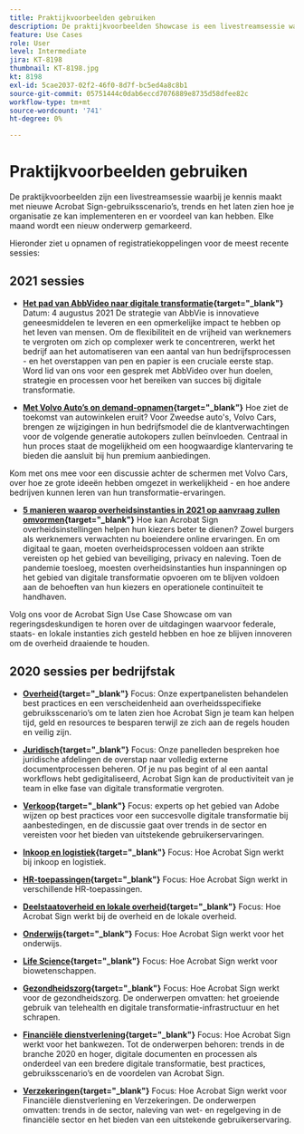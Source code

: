 ```yaml
---
title: Praktijkvoorbeelden gebruiken
description: De praktijkvoorbeelden Showcase is een livestreamsessie waarin je kennismaakt met nieuwe Acrobat Sign-gebruiksscenario’s, -trends en -trends, en die laat zien hoe je organisatie ze kan implementeren en er voordeel van kan hebben
feature: Use Cases
role: User
level: Intermediate
jira: KT-8198
thumbnail: KT-8198.jpg
kt: 8198
exl-id: 5cae2037-02f2-46f0-8d7f-bc5ed4a8c8b1
source-git-commit: 05751444c0dab6eccd7076889e8735d58dfee82c
workflow-type: tm+mt
source-wordcount: '741'
ht-degree: 0%

---
```


# Praktijkvoorbeelden gebruiken

De praktijkvoorbeelden zijn een livestreamsessie waarbij je kennis maakt met nieuwe Acrobat Sign-gebruiksscenario’s, trends en het laten zien hoe je organisatie ze kan implementeren en er voordeel van kan hebben. Elke maand wordt een nieuw onderwerp gemarkeerd.

Hieronder ziet u opnamen of registratiekoppelingen voor de meest recente sessies:

## 2021 sessies

* **[Het pad van AbbVideo naar digitale transformatie](https://use-case-showcase-with-abbvie.joinus.adobeevents.com/){target="_blank"}**
Datum: 4 augustus 2021 De strategie van AbbVie is innovatieve geneesmiddelen te leveren en een opmerkelijke impact te hebben op het leven van mensen. Om de flexibiliteit en de vrijheid van werknemers te vergroten om zich op complexer werk te concentreren, werkt het bedrijf aan het automatiseren van een aantal van hun bedrijfsprocessen - en het overstappen van pen en papier is een cruciale eerste stap. Word lid van ons voor een gesprek met AbbVideo over hun doelen, strategie en processen voor het bereiken van succes bij digitale transformatie.

* **[Met Volvo Auto’s on demand-opnamen](https://gateway.on24.com/wcc/eh/2172296/lp/2963219/adobe-sign-use-case-showcase%3A-featuring-volvo-cars/){target="_blank"}**
Hoe ziet de toekomst van autowinkelen eruit? Voor Zweedse auto&#39;s, Volvo Cars, brengen ze wijzigingen in hun bedrijfsmodel die de klantverwachtingen voor de volgende generatie autokopers zullen beïnvloeden. Centraal in hun proces staat de mogelijkheid om een hoogwaardige klantervaring te bieden die aansluit bij hun premium aanbiedingen.

Kom met ons mee voor een discussie achter de schermen met Volvo Cars, over hoe ze grote ideeën hebben omgezet in werkelijkheid - en hoe andere bedrijven kunnen leren van hun transformatie-ervaringen.

* **[5 manieren waarop overheidsinstanties in 2021 op aanvraag zullen omvormen](https://gateway.on24.com/wcc/eh/2172296/lp/2790280/5-ways-government-agencies-will-transform-in-2021-/){target="_blank"}**
Hoe kan Acrobat Sign overheidsinstellingen helpen hun kiezers beter te dienen? Zowel burgers als werknemers verwachten nu boeiendere online ervaringen. En om digitaal te gaan, moeten overheidsprocessen voldoen aan strikte vereisten op het gebied van beveiliging, privacy en naleving. Toen de pandemie toesloeg, moesten overheidsinstanties hun inspanningen op het gebied van digitale transformatie opvoeren om te blijven voldoen aan de behoeften van hun kiezers en operationele continuïteit te handhaven.

Volg ons voor de Acrobat Sign Use Case Showcase om van regeringsdeskundigen te horen over de uitdagingen waarvoor federale, staats- en lokale instanties zich gesteld hebben en hoe ze blijven innoveren om de overheid draaiende te houden.

## 2020 sessies per bedrijfstak

* **[Overheid](https://event.on24.com/wcc/r/2790280/7FFF27458A6834FDF8C73C5149637590?partnerref=EXL){target="_blank"}**
Focus: Onze expertpanelisten behandelen best practices en een verscheidenheid aan overheidsspecifieke gebruiksscenario’s om te laten zien hoe Acrobat Sign je team kan helpen tijd, geld en resources te besparen terwijl ze zich aan de regels houden en veilig zijn.

* **[Juridisch](https://event.on24.com/wcc/r/2634329/292CA0B317E56600A114508CC55376BF?partnerref=EXL){target="_blank"}**
Focus: Onze panelleden bespreken hoe juridische afdelingen de overstap naar volledig externe documentprocessen beheren. Of je nu pas begint of al een aantal workflows hebt gedigitaliseerd, Acrobat Sign kan de productiviteit van je team in elke fase van digitale transformatie vergroten.

* **[Verkoop](https://acrobat.adobe.com/us/en/business/webinars/adobe-sign-use-case-showcase-sales.html){target="_blank"}**
Focus: experts op het gebied van Adobe wijzen op best practices voor een succesvolle digitale transformatie bij aanbestedingen, en de discussie gaat over trends in de sector en vereisten voor het bieden van uitstekende gebruikerservaringen.

* **[Inkoop en logistiek](https://event.on24.com/wcc/r/2514418/278FB6F16C198E2B866CF487AF9514F6){target="_blank"}**
Focus: Hoe Acrobat Sign werkt bij inkoop en logistiek.

* **[HR-toepassingen](https://event.on24.com/wcc/r/2351937/D9E34A102F309DFCAF0D07D5192BD66D){target="_blank"}**
Focus: Hoe Acrobat Sign werkt in verschillende HR-toepassingen.

* **[Deelstaatoverheid en lokale overheid](https://event.on24.com/wcc/r/2351937/D9E34A102F309DFCAF0D07D5192BD66D){target="_blank"}**
Focus: Hoe Acrobat Sign werkt bij de overheid en de lokale overheid.

* **[Onderwijs](https://event.on24.com/wcc/r/2241711/762243D5EE65DAC44D3AE7BCCD3388A7){target="_blank"}**
Focus: Hoe Acrobat Sign werkt voor het onderwijs.

* **[Life Science](https://event.on24.com/wcc/r/2204781/2C266134D08DDE48E17C77746F192AA6){target="_blank"}**
Focus: Hoe Acrobat Sign werkt voor biowetenschappen.

* **[Gezondheidszorg](https://event.on24.com/wcc/r/2202626/1D60C42BD396AE273CB09CF53F1051BE){target="_blank"}**
Focus: Hoe Acrobat Sign werkt voor de gezondheidszorg. De onderwerpen omvatten: het groeiende gebruik van telehealth en digitale transformatie-infrastructuur en het schrapen.

* **[Financiële dienstverlening](https://event.on24.com/wcc/r/2177152/40A4315A5D32F21AFB5EB03E25C15992){target="_blank"}**
Focus: Hoe Acrobat Sign werkt voor het bankwezen. Tot de onderwerpen behoren: trends in de branche 2020 en hoger, digitale documenten en processen als onderdeel van een bredere digitale transformatie, best practices, gebruiksscenario’s en de voordelen van Acrobat Sign.

* **[Verzekeringen](https://event.on24.com/wcc/r/2162717/1449ED610AD3B545004079728D9AE0F6){target="_blank"}**
Focus: Hoe Acrobat Sign werkt voor Financiële dienstverlening en Verzekeringen. De onderwerpen omvatten: trends in de sector, naleving van wet- en regelgeving in de financiële sector en het bieden van een uitstekende gebruikerservaring.
